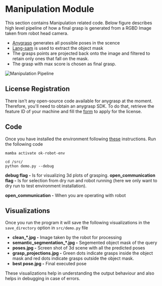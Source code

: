 <!-- <img src="https://user-images.githubusercontent.com/12446953/208367719-4ef7922f-4001-41f7-aa9f-076e462d1325.png" width="60%"> -->

# Manipulation Module
This section contains Manipulation related code. Below figure describes high level pipeline of how a final grasp is generated from a RGBD Image taken from robot head camera.
* [Anygrasp](https://arxiv.org/abs/2212.08333) generates all possible poses in the scence
* [Lang-sam](https://github.com/luca-medeiros/lang-segment-anything) is used to extract the object mask
* The grasps points are projected back onto the image and filtered to retain only ones that fall on the mask.
* The grasp with max score is chosen as final grasp.

![Manipulation Pipeline](https://drive.google.com/uc?export=view&id=1H7ddROUyjqFDhEMOOyr_-vcOqFwm203o)

## License Registration
There isn't any open-source code available for anygrasp at the moment. Therefore, you'll need to obtain an anygrasp SDK. To do that, retrieve the feature ID of your machine and fill the [form](https://forms.gle/XVV3Eip8njTYJEBo6) to apply for the license.

## Code
Once you have installed the environment following [these](../README.md#workspace-installation-and-setup) instructions. Run the following code
```
mamba activate ok-robot-env

cd /src/
python demo.py --debug
```
**debug flag -** Is for visualizing 3d plots of grasping.
**open_communication flag -** Is for selection from dry run and robot running (here we only want to dry run to test environment installation).

**open_communication -** When you are operating with robot

## Visualizations
Once you run the program it will save the following visualizations in the `save_directory` option in `src/demo.py` file
* **clean_*.jpg -** Image taken by the robot for processing
* **semantic_segmentation_*.jpg -** Segemented object mask of the query
* **poses.jpg -** Screen shot of 3d scene with all the predicted poses
* **grasp_projections.jpg -** Green dots indicate grasps inside the object mask and red dots indicate grasps outside the object mask.
* **best pose.jpg -** Final executed pose

These visualizations help in understanding the output behaviour and also helps in debugging in case of errors.
